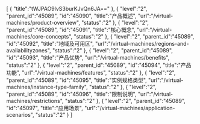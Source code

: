 [
	{
		"title":"tWJPAO9lvS3burKJvQn6JA=="
	},
	{
		"level":"2",
		"parent_id":"45089",
		"id":"45090",
		"title":"产品概述",
		"url":"/virtual-machines/product-overview",
		"status":"2"
	},
	{
		"level":"2",
		"parent_id":"45089",
		"id":"45091",
		"title":"核心概念",
		"url":"/virtual-machines/core-concepts",
		"status":"2"
	},
	{
		"level":"2",
		"parent_id":"45089",
		"id":"45092",
		"title":"地域及可用区",
		"url":"/virtual-machines/regions-and-availabilityzones",
		"status":"2"
	},
	{
		"level":"2",
		"parent_id":"45089",
		"id":"45093",
		"title":"产品优势",
		"url":"/virtual-machines/benefits",
		"status":"2"
	},
	{
		"level":"2",
		"parent_id":"45089",
		"id":"45094",
		"title":"产品功能",
		"url":"/virtual-machines/features",
		"status":"2"
	},
	{
		"level":"2",
		"parent_id":"45089",
		"id":"45095",
		"title":"实例规格类型",
		"url":"/virtual-machines/instance-type-family",
		"status":"2"
	},
	{
		"level":"2",
		"parent_id":"45089",
		"id":"45096",
		"title":"限制说明",
		"url":"/virtual-machines/restrictions",
		"status":"2"
	},
	{
		"level":"2",
		"parent_id":"45089",
		"id":"45097",
		"title":"应用场景",
		"url":"/virtual-machines/application-scenarios",
		"status":"2"
	}
]
